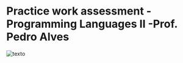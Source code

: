 # Practice work assessment - Programming Languages II -Prof. Pedro Alves

![texto](https://github.com/a21900126/LP2-21900126/blob/master/diagrama.png)
